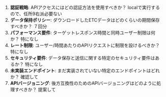 
1. **認証戦略**: APIアクセスにはどの認証方法を使用すべきか？
localで実行するので、任所9右派必要ない
2. **データ保持ポリシー**: ダウンロードしたETCデータはどのくらいの期間保存すべきか？
７回分　
3. **パフォーマンス要件**: ターゲットレスポンス時間と同時ユーザー制限は何か？
特になし
4. **レート制限**: ユーザー/時間あたりのAPIリクエストに制限を設けるべきか？
特になし
5. **セキュリティ要件**: データ保存と送信に関する特定のセキュリティ要件はあるか？
特になし
6. **未実装エンドポイント**: まだ実装されていない特定のエンドポイントはどれか？
確認して
7. **APIバージョニング**: 後方互換性のためのAPIバージョニングはどのように処理すべきか？
提案して